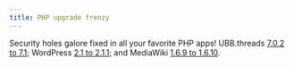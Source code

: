 ```yaml
---
title: PHP upgrade frenzy
---
```


Security holes galore fixed in all your favorite PHP apps! UBB.threads [7.0.2 to 7.1](http://www.wincent.com/knowledge-base/UBB.threads_7.0.2_to_7.1_upgrade_notes); WordPress [2.1 to 2.1.1](http://www.wincent.com/a/kb/index.php?title=Upgrading_from_WordPress_2.1_to_2.1.1_using_Subversion&rcid=961); and MediaWiki [1.6.9 to 1.6.10](http://www.wincent.com/knowledge-base/Upgrading_from_MediaWiki_1.6.9_to_1.6.10_using_Subversion#.5B.5BSubversion.5D.5D_update_notes).
